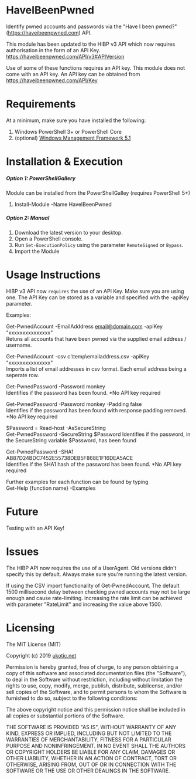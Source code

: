 HaveIBeenPwned
============================

Identify pwned accounts and passwords via the "Have I been pwned?" (https://haveibeenpwned.com) API.

This module has been updated to the HIBP v3 API which now requires authorisation in the form of an API Key.
https://haveibeenpwned.com/API/v3#APIVersion

Use of some of these functions requires an API key.  This module does not come with an API key.
An API key can be obtained from https://haveibeenpwned.com/API/Key

# Requirements

At a minimum, make sure you have installed the following:

1. Windows PowerShell 3+ or PowerShell Core
2. (optional) [Windows Management Framework 5.1](https://www.microsoft.com/en-us/download/details.aspx?id=54616)

# Installation & Execution

##### Option 1: PowerShellGallery

Module can be installed from the PowerShellGalley (requires PowerShell 5+)
1. Install-Module -Name HaveIBeenPwned

##### Option 2: Manual

1. Download the latest version to your desktop.
2. Open a PowerShell console.
3. Run `Set-ExecutionPolicy` using the parameter `RemoteSigned` or `Bypass`.
4. Import the Module


# Usage Instructions

HIBP v3 API now `requires` the use of an API Key.  Make sure you are using one.
The API Key can be stored as a variable and specified with the -apiKey parameter.

Examples:

Get-PwnedAccount -EmailAdddress email@domain.com -apiKey "xxxxxxxxxxxxxxx"\
Retuns all accounts that have been pwned via the supplied email address / username.

Get-PwnedAccount -csv c:\temp\emailaddress.csv -apiKey "xxxxxxxxxxxxxxx"\
Imports a list of email addresses in csv format.  Each email address being a seperate row.

Get-PwnedPassword -Password monkey\
Identifies if the password has been found. *No API key required

Get-PwnedPassword -Password monkey -Padding false\
Identifies if the password has been found with response padding removed. *No API key required

$Password = Read-host -AsSecureString\
Get-PwnedPassword -SecureString $Password
Identifies if the password, in the SecureString variable $Password, has been found

Get-PwnedPassword -SHA1 AB87D24BDC7452E55738DEB5F868E1F16DEA5ACE\
Identifies if the SHA1 hash of the password has been found. *No API key required

Further examples for each function can be found by typing\
Get-Help {function name} -Examples

# Future

Testing with an API Key!

# Issues

The HIBP API now requires the use of a UserAgent.  Old versions didn't specify this by default.
Always make sure you're running the latest version.  

If using the CSV import functionality of Get-PwnedAccount.  The default 1500 millisecond delay
between checking pwned accounts may not be large enough and cause rate-limiting.  Increasing
the rate limit can be achieved with parameter "RateLimit" and increasing the value above 1500.

# Licensing

The MIT License (MIT)

Copyright (c) 2019 [ukotic.net](http://blog.ukotic.net)

Permission is hereby granted, free of charge, to any person obtaining a copy
of this software and associated documentation files (the "Software"), to deal
in the Software without restriction, including without limitation the rights
to use, copy, modify, merge, publish, distribute, sublicense, and/or sell
copies of the Software, and to permit persons to whom the Software is
furnished to do so, subject to the following conditions:

The above copyright notice and this permission notice shall be included in all
copies or substantial portions of the Software.

THE SOFTWARE IS PROVIDED "AS IS", WITHOUT WARRANTY OF ANY KIND, EXPRESS OR
IMPLIED, INCLUDING BUT NOT LIMITED TO THE WARRANTIES OF MERCHANTABILITY,
FITNESS FOR A PARTICULAR PURPOSE AND NONINFRINGEMENT. IN NO EVENT SHALL THE
AUTHORS OR COPYRIGHT HOLDERS BE LIABLE FOR ANY CLAIM, DAMAGES OR OTHER
LIABILITY, WHETHER IN AN ACTION OF CONTRACT, TORT OR OTHERWISE, ARISING FROM,
OUT OF OR IN CONNECTION WITH THE SOFTWARE OR THE USE OR OTHER DEALINGS IN THE
SOFTWARE.
